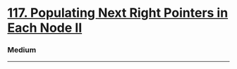 # [117. Populating Next Right Pointers in Each Node II](https://leetcode.com/problems/populating-next-right-pointers-in-each-node-ii/)
### Medium
---
